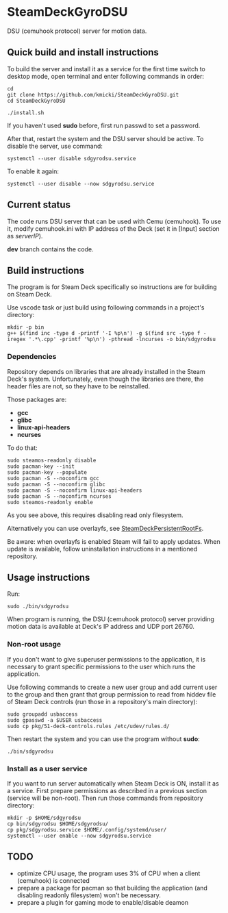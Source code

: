 # SteamDeckGyroDSU
DSU (cemuhook protocol) server for motion data.

## Quick build and install instructions

To build the server and install it as a service for the first time switch to desktop mode, open terminal and enter following commands in order:

    cd
    git clone https://github.com/kmicki/SteamDeckGyroDSU.git
    cd SteamDeckGyroDSU
    
    ./install.sh
    
If you haven't used **sudo** before, first run passwd to set a password.
    
After that, restart the system and the DSU server should be active.
To disable the server, use command:

    systemctl --user disable sdgyrodsu.service
    
To enable it again:

    systemctl --user disable --now sdgyrodsu.service

## Current status

The code runs DSU server that can be used with Cemu (cemuhook). To use it, modify cemuhook.ini with IP address of the Deck (set it in \[Input\] section as _serverIP_).

 **dev** branch contains the code.

## Build instructions

The program is for Steam Deck specifically so instructions are for building on Steam Deck.

Use vscode task or just build using following commands in a project's directory:

    mkdir -p bin
    g++ $(find inc -type d -printf '-I %p\n') -g $(find src -type f -iregex '.*\.cpp' -printf '%p\n') -pthread -lncurses -o bin/sdgyrodsu
    
### Dependencies

Repository depends on libraries that are already installed in the Steam Deck's system. Unfortunately, even though the libraries are there, the header files are not, so they have to be reinstalled.

Those packages are:
- **gcc**
- **glibc**
- **linux-api-headers**
- **ncurses**

To do that:

    sudo steamos-readonly disable
    sudo pacman-key --init
    sudo pacman-key --populate
    sudo pacman -S --noconfirm gcc
    sudo pacman -S --noconfirm glibc
    sudo pacman -S --noconfirm linux-api-headers
    sudo pacman -S --noconfirm ncurses
    sudo steamos-readonly enable
    
As you see above, this requires disabling read only filesystem. 

Alternatively you can use overlayfs, see [SteamDeckPersistentRootFs](https://github.com/Chloe-ko/SteamDeckPersistentRootFs).

Be aware: when overlayfs is enabled Steam will fail to apply updates. When update is available, follow uninstallation instructions in a mentioned repository.
  
## Usage instructions

Run:

    sudo ./bin/sdgyrodsu

When program is running, the DSU (cemuhook protocol) server providing motion data is available at Deck's IP address and UDP port 26760.

### Non-root usage
  
If you don't want to give superuser permissions to the application, it is necessary to grant specific permissions to the user which runs the application.

Use following commands to create a new user group and add current user to the group and then grant that group permission to read from hiddev file of Steam Deck controls (run those in a repository's main directory):

    sudo groupadd usbaccess
    sudo gpasswd -a $USER usbaccess
    sudo cp pkg/51-deck-controls.rules /etc/udev/rules.d/
    
Then restart the system and you can use the program without **sudo**:

    ./bin/sdgyrodsu

### Install as a user service

If you want to run server automatically when Steam Deck is ON, install it as a service.
First prepare permissions as described in a previous section (service will be non-root).
Then run those commands from repository directory:

    mkdir -p $HOME/sdgyrodsu
    cp bin/sdgyrodsu $HOME/sdgyrodsu/
    cp pkg/sdgyrodsu.service $HOME/.config/systemd/user/
    systemctl --user enable --now sdgyrodsu.service

## TODO

- optimize CPU usage, the program uses 3% of CPU when a client (cemuhook) is connected
- prepare a package for pacman so that building the application (and disabling readonly filesystem) won't be necessary.
- prepare a plugin for gaming mode to enable/disable deamon
